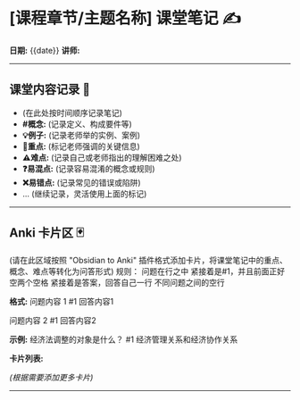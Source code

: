 # [课程章节/主题名称] 课堂笔记 ✍️

**日期:** {{date}}
**讲师:**

---

## 课堂内容记录 📝

*   (在此处按时间顺序记录笔记)
*   **#概念:** (记录定义、构成要件等)
*   **💡例子:** (记录老师举的实例、案例)
*   **📌重点:** (标记老师强调的关键信息)
*   **⚠️难点:** (记录自己或老师指出的理解困难之处)
*   **❓易混点:** (记录容易混淆的概念或规则)
*   **❌易错点:** (记录常见的错误或陷阱)
*   ... (继续记录，灵活使用上面的标记)

---

## Anki 卡片区 🃏

(请在此区域按照 "Obsidian to Anki" 插件格式添加卡片，将课堂笔记中的重点、概念、难点等转化为问答形式)
规则：
问题在行之中
紧接着是#1，并且前面正好空两个空格
紧接着是答案，回答自己一行
不同问题之间的空行

**格式:**
问题内容 1
  #1
  回答内容1
<!--ID: 1746244640228-->


问题内容 2
  #1
  回答内容2
<!--ID: 1746244640242-->



**示例:**
经济法调整的对象是什么？ 
  #1
  经济管理关系和经济协作关系
<!--ID: 1747631565175-->


**卡片列表:**



*(根据需要添加更多卡片)*

---
